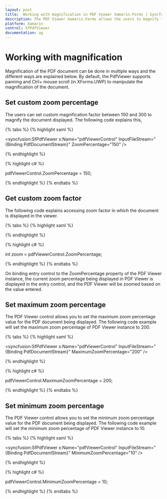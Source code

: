 ```yaml
---
layout: post
title:  Working with magnification in PDF Viewer Xamarin.Forms | Syncfusion
description: The PDF Viewer Xamarin.Forms allows the users to magnify the PDF documents in multiple ways like setting maximum, minimum and custom zoom percentage.
platform: Xamarin
control: SfPdfViewer
documentation: ug
---
```


# Working with magnification

Magnification of the PDF document can be done in multiple ways and the different ways are explained below. By default, the PdfViewer supports panning and Ctrl+ mouse scroll (in XForms.UWP) to manipulate the magnification of the document.

## Set custom zoom percentage

The users can set custom magnification factor between 100 and 300 to magnify the document displayed. The following code explains this,

{% tabs %}
{% highlight xaml %}

<syncfusion:SfPdfViewer x:Name="pdfViewerControl" InputFileStream="{Binding PdfDocumentStream}" ZoomPercentage="150" />

{% endhighlight %}

{% highlight c# %}

pdfViewerControl.ZoomPercentage = 150;

{% endhighlight %}
{% endtabs %}

## Get custom zoom factor

The following code explains accessing zoom factor in which the document is displayed in the viewer.

{% tabs %}
{% highlight xaml %}

<Entry Keyboard="Numeric" FontSize="18" x:Name="zoomPercentage" HorizontalTextAlignment="Center" VerticalOptions="Center" Text="{Binding ZoomPercentage, Source={x:Reference Name=pdfViewerControl}}"/>

{% endhighlight %}

{% highlight c# %}

int zoom = pdfViewerControl.ZoomPercentage;

{% endhighlight %}
{% endtabs %}

On binding entry control to the ZoomPercentage property of the PDF Viewer instance, the current zoom percentage being displayed in PDF Viewer is displayed in the entry control, and the PDF Viewer will be zoomed based on the value entered.

## Set maximum zoom percentage

The PDF Viewer control allows you to set the maximum zoom percentage value for the PDF document being displayed. The following code example will set the maximum zoom percentage of PDF Viewer instance to 200.

{% tabs %}
{% highlight xaml %}

<syncfusion:SfPdfViewer x:Name="pdfViewerControl" InputFileStream="{Binding PdfDocumentStream}" MaximumZoomPercentage="200" />

{% endhighlight %}

{% highlight c# %}

pdfViewerControl.MaximumZoomPercentage = 200;

{% endhighlight %}
{% endtabs %}

## Set minimum zoom percentage

The PDF Viewer control allows you to set the minimum zoom percentage value for the PDF document being displayed. The following code example will set the minimum zoom percentage of PDF Viewer instance to 10.

{% tabs %}
{% highlight xaml %}

<syncfusion:SfPdfViewer x:Name="pdfViewerControl" InputFileStream="{Binding PdfDocumentStream}" MinimumZoomPercentage="10" />

{% endhighlight %}

{% highlight c# %}

pdfViewerControl.MinimumZoomPercentage = 10;

{% endhighlight %}
{% endtabs %}